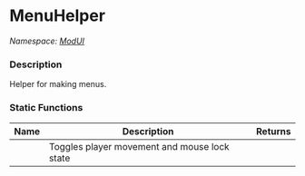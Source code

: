 # MenuHelper

*Namespace: [ModUI](API/ModUI.md)*

### Description

Helper for making menus.

### Static Functions

| Name                          | Description                                  | Returns           |
| ----------------------------- | -------------------------------------------- | ----------------- |
| <method m="SetInteractMenu"/> | Toggles player movement and mouse lock state | <value v="void"/> |